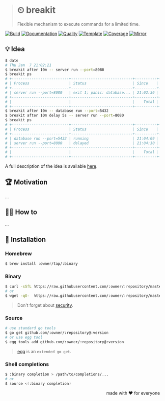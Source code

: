 > # ⏲ breakit
>
> Flexible mechanism to execute commands for a limited time.

[![Build][build.icon]][build.page]
[![Documentation][docs.icon]][docs.page]
[![Quality][quality.icon]][quality.page]
[![Template][template.icon]][template.page]
[![Coverage][coverage.icon]][coverage.page]
[![Mirror][mirror.icon]][mirror.page]

## 💡 Idea

```bash
$ date
# Thu Jan  7 21:02:21
$ breakit after 10m -- server run --port=8080
$ breakit ps
# +--------------------------+----------------------------+----------+----------+
# | Process                  | Status                     | Since    | Until    |
# +--------------------------+----------------------------+----------+----------+
# | server run --port=8080   | exit 1; panic: database... | 21:02:36 | -        |
# +--------------------------+----------------------------+----------+----------+
# |                          |                            |    Total |        1 |
# +--------------------------+----------------------------+----------+----------+
$ breakit after 10m -- database run --port=5432
$ breakit after 10m delay 5s -- server run --port=8080
$ breakit ps
# +--------------------------+----------------------------+----------+----------+
# | Process                  | Status                     | Since    | Until    |
# +--------------------------+----------------------------+----------+----------+
# | database run --port=5432 | running                    | 21:04:09 | 21:14:09 |
# | server run --port=8080   | delayed                    | 21:04:30 | 21:14:25 |
# +--------------------------+----------------------------+----------+----------+
# |                          |                            |    Total |        2 |
# +--------------------------+----------------------------+----------+----------+
```

A full description of the idea is available [here][design.page].

## 🏆 Motivation

...

## 🤼‍♂️ How to

...

## 🧩 Installation

### Homebrew

```bash
$ brew install :owner/tap/:binary
```

### Binary

```bash
$ curl -sSfL https://raw.githubusercontent.com/:owner/:repository/master/bin/install | sh
# or
$ wget -qO-  https://raw.githubusercontent.com/:owner/:repository/master/bin/install | sh
```

> Don't forget about [security](https://www.idontplaydarts.com/2016/04/detecting-curl-pipe-bash-server-side/).

### Source

```bash
# use standard go tools
$ go get github.com/:owner/:repository@:version
# or use egg tool
$ egg tools add github.com/:owner/:repository@:version
```

> [egg][] is an `extended go get`.

### Shell completions

```bash
$ :binary completion > /path/to/completions/...
# or
$ source <(:binary completion)
```

<p align="right">made with ❤️ for everyone</p>

[awesome.icon]:     https://awesome.re/mentioned-badge.svg
[build.page]:       https://travis-ci.com/octolab/breakit
[build.icon]:       https://travis-ci.com/octolab/breakit.svg?branch=master
[coverage.page]:    https://codeclimate.com/github/octolab/breakit/test_coverage
[coverage.icon]:    https://api.codeclimate.com/v1/badges/c570179a9335c747e77c/test_coverage
[design.page]:      https://www.notion.so/33715348cc114ea79dd350a25d16e0b0?r=0b753cbf767346f5a6fd51194829a2f3
[docs.page]:        https://pkg.go.dev/go.octolab.org/toolset/breakit
[docs.icon]:        https://img.shields.io/badge/docs-pkg.go.dev-blue
[mirror.page]:      https://bitbucket.org/kamilsk/breakit
[mirror.icon]:      https://img.shields.io/badge/mirror-bitbucket-blue
[promo.page]:       https://github.com/octolab/breakit
[quality.page]:     https://goreportcard.com/report/go.octolab.org/toolset/breakit
[quality.icon]:     https://goreportcard.com/badge/go.octolab.org/toolset/breakit
[template.page]:    https://github.com/octomation/go-tool
[template.icon]:    https://img.shields.io/badge/template-go--tool-blue

[_]:                https://img.shields.io/sourcegraph/rrc/github.com/octolab/breakit
[egg]:              https://github.com/kamilsk/egg
